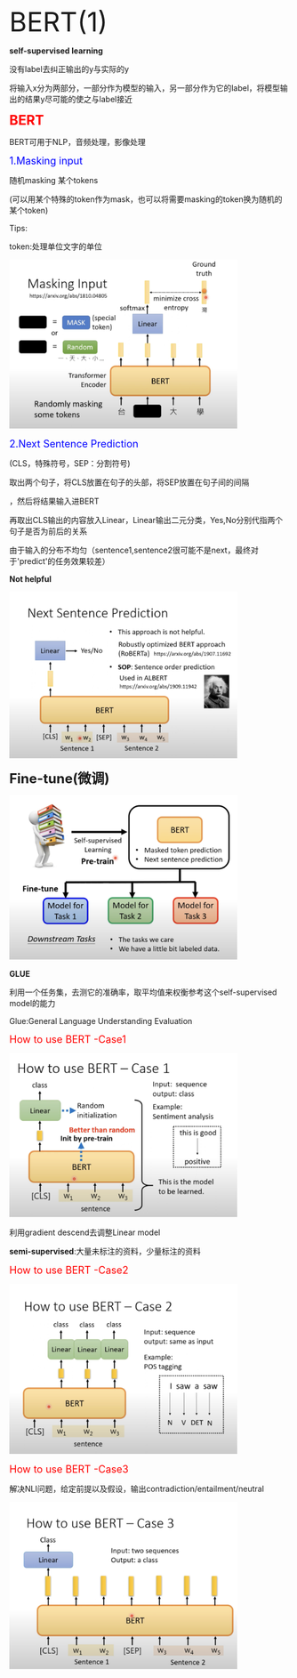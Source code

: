 <font size=8>BERT(1)</font>





**self-supervised learning**

没有label去纠正输出的y与实际的y

将输入x分为两部分，一部分作为模型的输入，另一部分作为它的label，将模型输出的结果y尽可能的使之与label接近



<font size=5, color=red>**BERT**</font>

BERT可用于NLP，音频处理，影像处理



<font size=4, color=blue>1.Masking input</font>

随机masking 某个tokens

(可以用某个特殊的token作为mask，也可以将需要masking的token换为随机的某个token)

Tips:

token:处理单位文字的单位

<img src="../深度学习笔记（理论）/imgCollect/BERT(1).png" alt="BERT(1)" style="zoom:40%;" />



<font size=4, color=blue>2.Next Sentence Prediction</font>

(CLS，特殊符号，SEP：分割符号)

取出两个句子，将CLS放置在句子的头部，将SEP放置在句子间的间隔

，然后将结果输入进BERT



再取出CLS输出的内容放入Linear，Linear输出二元分类，Yes,No分别代指两个句子是否为前后的关系

由于输入的分布不均匀（sentence1,sentence2很可能不是next，最终对于'predict'的任务效果较差）

**Not helpful**

<img src="../深度学习笔记（理论）/imgCollect/BERT(2).png" alt="BERT(2)" style="zoom:40%;" />





<font size=5>**Fine-tune(微调)**</font>

<img src="../深度学习笔记（理论）/imgCollect/BERT(3).png" alt="BERT(3)" style="zoom:40%;" />



**GLUE**

利用一个任务集，去测它的准确率，取平均值来权衡参考这个self-supervised model的能力

Glue:General Language Understanding Evaluation



<font size=4, color=red>How to use BERT -Case1</font>

<img src="../深度学习笔记（理论）/imgCollect/BERT(4).png" alt="BERT(4)" style="zoom:40%;" />

利用gradient descend去调整Linear model



**semi-supervised**:大量未标注的资料，少量标注的资料



<font size=4, color=red>How to use BERT -Case2</font>

<img src="../深度学习笔记（理论）/imgCollect/BERT(5).png" alt="BERT(5)" style="zoom:40%;" />



<font size=4, color=red>How to use BERT -Case3</font>

解决NLI问题，给定前提以及假设，输出contradiction/entailment/neutral

<img src="../深度学习笔记（理论）/imgCollect/BERT(6).png" alt="BERT(6)" style="zoom:40%;" />



